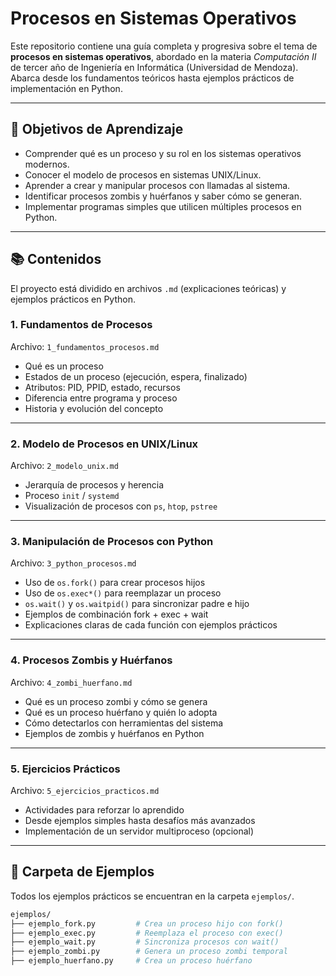# Procesos en Sistemas Operativos

Este repositorio contiene una guía completa y progresiva sobre el tema de **procesos en sistemas operativos**, abordado en la materia *Computación II* de tercer año de Ingeniería en Informática (Universidad de Mendoza). Abarca desde los fundamentos teóricos hasta ejemplos prácticos de implementación en Python.

---

## 🎯 Objetivos de Aprendizaje

- Comprender qué es un proceso y su rol en los sistemas operativos modernos.
- Conocer el modelo de procesos en sistemas UNIX/Linux.
- Aprender a crear y manipular procesos con llamadas al sistema.
- Identificar procesos zombis y huérfanos y saber cómo se generan.
- Implementar programas simples que utilicen múltiples procesos en Python.

---

## 📚 Contenidos

El proyecto está dividido en archivos `.md` (explicaciones teóricas) y ejemplos prácticos en Python.

### 1. Fundamentos de Procesos
Archivo: `1_fundamentos_procesos.md`

- Qué es un proceso
- Estados de un proceso (ejecución, espera, finalizado)
- Atributos: PID, PPID, estado, recursos
- Diferencia entre programa y proceso
- Historia y evolución del concepto

---

### 2. Modelo de Procesos en UNIX/Linux  
Archivo: `2_modelo_unix.md`

- Jerarquía de procesos y herencia
- Proceso `init` / `systemd`
- Visualización de procesos con `ps`, `htop`, `pstree`

---

### 3. Manipulación de Procesos con Python  
Archivo: `3_python_procesos.md`

- Uso de `os.fork()` para crear procesos hijos
- Uso de `os.exec*()` para reemplazar un proceso
- `os.wait()` y `os.waitpid()` para sincronizar padre e hijo
- Ejemplos de combinación fork + exec + wait
- Explicaciones claras de cada función con ejemplos prácticos

---

### 4. Procesos Zombis y Huérfanos  
Archivo: `4_zombi_huerfano.md`

- Qué es un proceso zombi y cómo se genera
- Qué es un proceso huérfano y quién lo adopta
- Cómo detectarlos con herramientas del sistema
- Ejemplos de zombis y huérfanos en Python

---

### 5. Ejercicios Prácticos  
Archivo: `5_ejercicios_practicos.md`

- Actividades para reforzar lo aprendido
- Desde ejemplos simples hasta desafíos más avanzados
- Implementación de un servidor multiproceso (opcional)

---

## 🧪 Carpeta de Ejemplos

Todos los ejemplos prácticos se encuentran en la carpeta `ejemplos/`.

```bash
ejemplos/
├── ejemplo_fork.py         # Crea un proceso hijo con fork()
├── ejemplo_exec.py         # Reemplaza el proceso con exec()
├── ejemplo_wait.py         # Sincroniza procesos con wait()
├── ejemplo_zombi.py        # Genera un proceso zombi temporal
├── ejemplo_huerfano.py     # Crea un proceso huérfano
